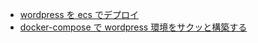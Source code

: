 - [wordpress を ecs でデプロイ](https://qiita.com/furu8ma/items/6a7bd4d85617ef55f2c6)
- [docker-compose で wordpress 環境をサクッと構築する](https://qiita.com/mom0tomo/items/7e611ac829863d4c5c82)

